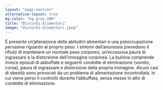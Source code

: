 ```yaml
---
layout: "page-section"
alternative-layout: true
bg-color: "bg-gray-200"
title: "Disturbi Alimentari"
image: "disturbi-alimentari.jpeg"
---
```


È presente un’alterazione delle abitudini alimentari e una preoccupazione pervasiva riguardo al proprio peso. I sintomi dell’anoressia prevedono il rifiuto di mantenere un normale peso corporeo, un’eccessiva paura di ingrassare e la distorsione dell’immagine corporea. La bulimia comprende invece episodi di abbuffate e seguenti condotte di eliminazione (vomito, corsa), paura di ingrassare e distorsione della propria immagine. Alcuni casi di obesità sono provocati da un problema di alimentazione incontrollata, in cui viene perso il controllo durante l’abbuffata, senza messe in atto di condotte di eliminazione.
